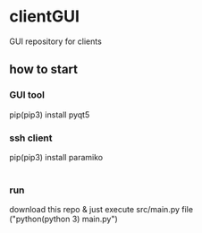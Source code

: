 # clientGUI
GUI repository for clients

## how to start
### GUI tool
pip(pip3) install pyqt5
<br>
### ssh client
pip(pip3) install paramiko
<br>
<br>
### run
download this repo & just execute src/main.py file
<br>
("python(python 3) main.py")
